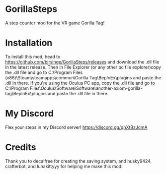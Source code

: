 # GorillaSteps
A step counter mod for the VR game Gorilla Tag!

# Installation 
To install this mod, head to https://github.com/bjrsinge/GorillaSteps/releases and download the .dll file
in the latest release. Then in File Explorer (or any other pc file explorer)copy the .dll file and go to
C:\Program Files (x86)\Steam\steamapps\common\Gorilla Tag\BepInEx\plugins and paste the .dll in there. If
you're using the Oculus PC app, copy the .dll file and go to C:\Program Files\Oculus\Software\Software\another-axiom-gorilla-tag\BepInEx\plugins
and paste the .dll file in there.

# My Discord
Flex your steps in my Discord server! https://discord.gg/qnXtBzJcmA

# Credits
Thank you to decalfree for creating the saving system, and husky9424, crafterbot, and lunakittyyy for helping me make this mod!
